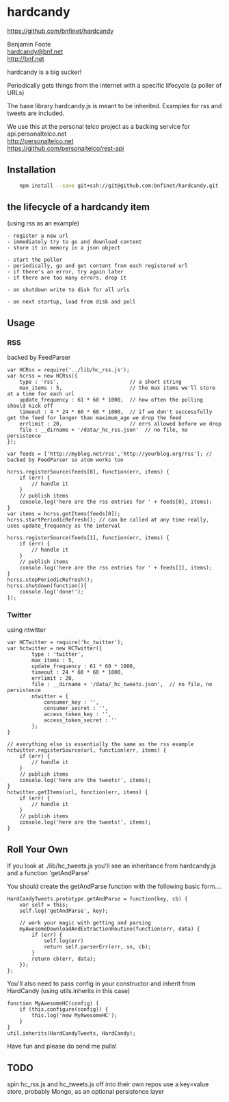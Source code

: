 # hardcandy
https://github.com/bnfinet/hardcandy

Benjamin Foote     
hardcandy@bnf.net   
http://bnf.net

hardcandy is a big sucker!

Periodically gets things from the internet with a specific lifecycle (a poller of URLs)

The base library hardcandy.js is meant to be inherited.  Examples for rss and tweets are included.

We use this at the personal telco project as a backing service for api.personaltelco.net  
http://personaltelco.net  
https://github.com/personaltelco/rest-api  

## Installation

```bash
    npm install --save git+ssh://git@github.com:bnfinet/hardcandy.git
```

## the lifecycle of a hardcandy item

(using rss as an example)

    - register a new url
    - immediately try to go and download content
    - store it in memory in a json object

    - start the poller
    - periodically, go and get content from each registered url
    - if there's an error, try again later
    - if there are too many errors, drop it

    - on shutdown write to disk for all urls

    - on next startup, load from disk and poll





## Usage

### RSS
backed by FeedParser

    var HCRss = require('../lib/hc_rss.js');
    var hcrss = new HCRss({
        type : 'rss',                       // a short string
        max_items : 5,                      // the max items we'll store at a time for each url
        update_frequency : 61 * 60 * 1000,  // how often the polling should kick off
        timeout : 4 * 24 * 60 * 60 * 1000,  // if we don't successfully get the feed for longer than maximum_age we drop the feed
        errlimit : 20,                      // errs allowed before we drop 
        file : __dirname + '/data/_hc_rss.json'  // no file, no persistence
    });

    var feeds = ['http://myblog.net/rss','http://yourblog.org/rss']; // backed by FeedParser so atom works too

    hcrss.registerSource(feeds[0], function(err, items) {
        if (err) {
            // handle it
        }
        // publish items
        console.log('here are the rss entries for ' + feeds[0], items);
    }
    var items = hcrss.getItems(feeds[0]);
    hcrss.startPeriodicRefresh(); // can be called at any time really, uses update_frequency as the interval 
    
    hcrss.registerSource(feeds[1], function(err, items) {
        if (err) {
            // handle it
        }
        // publish items
        console.log('here are the rss entries for ' + feeds[1], items);
    }
    hcrss.stopPeriodicRefresh();
    hcrss.shutdown(function(){
        console.log('done!');        
    });


### Twitter
using ntwitter

    var HCTwitter = require('hc_twitter');
    var hctwitter = new HCTwitter({
            type : 'twitter',
            max_items : 5,
            update_frequency : 61 * 60 * 1000,
            timeout : 24 * 60 * 60 * 1000,
            errlimit : 20,
            file : __dirname + '/data/_hc_tweets.json',  // no file, no persistence
            ntwitter = {
                consumer_key : '',
                consumer_secret : '',
                access_token_key : '',
                access_token_secret : ''
            };
    }

    // everything else is essentially the same as the rss example
    hctwitter.registerSource(url, function(err, items) {
        if (err) {
            // handle it
        }
        // publish items
        console.log('here are the tweets!', items);
    }
    hctwitter.getItems(url, function(err, items) {
        if (err) {
            // handle it
        }
        // publish items
        console.log('here are the tweets!', items);
    }


Roll Your Own
-------------
If you look at ./lib/hc_tweets.js you'll see an inheritance from hardcandy.js and a function 'getAndParse'

You should create the getAndParse function with the following basic form....

    HardCandyTweets.prototype.getAndParse = function(key, cb) {
        var self = this;
        self.log('getAndParse', key);
        
        // work your magic with getting and parsing
        myAwesomeDownloadAndExtractionRoutine(function(err, data) {
            if (err) {
                self.log(err)
                return self.parserErr(err, sn, cb);
            }
            return cb(err, data);
        });
    };

You'll also need to pass config in your constructor and inherit from HardCandy (using utils.inherits in this case) 

    function MyAwesomeHC(config) { 
        if (this.configure(config)) {
            this.log('new MyAwesomeHC');
        }
    }
    util.inherits(HardCandyTweets, HardCandy);

Have fun and please do send me pulls!

TODO
---------
spin hc_rss.js and hc_tweets.js off into their own repos
use a key=value store, probably Mongo, as an optional persistence layer







